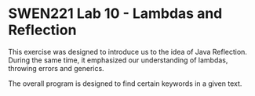 # SWEN221 Lab 10 - Lambdas and Reflection

This exercise was designed to introduce us to the idea of Java Reflection. 
During the same time, it emphasized our understanding of lambdas, throwing errors and generics. 

The overall program is designed to find certain keywords in a given text. 
